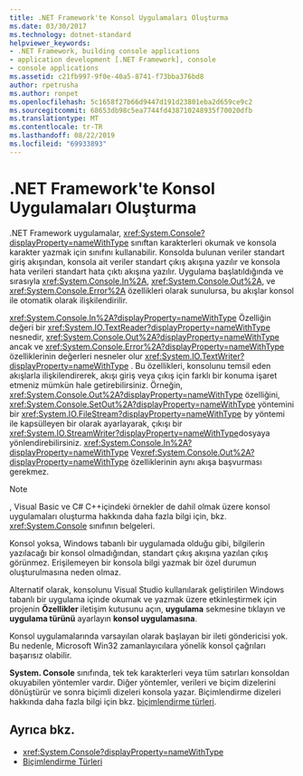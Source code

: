 ```yaml
---
title: .NET Framework'te Konsol Uygulamaları Oluşturma
ms.date: 03/30/2017
ms.technology: dotnet-standard
helpviewer_keywords:
- .NET Framework, building console applications
- application development [.NET Framework], console
- console applications
ms.assetid: c21fb997-9f0e-40a5-8741-f73bba376bd8
author: rpetrusha
ms.author: ronpet
ms.openlocfilehash: 5c1658f27b66d9447d191d23801eba2d659ce9c2
ms.sourcegitcommit: 68653db98c5ea7744fd438710248935f70020dfb
ms.translationtype: MT
ms.contentlocale: tr-TR
ms.lasthandoff: 08/22/2019
ms.locfileid: "69933893"
---
```

# <a name="building-console-applications-in-the-net-framework"></a>.NET Framework'te Konsol Uygulamaları Oluşturma
.NET Framework uygulamalar, <xref:System.Console?displayProperty=nameWithType> sınıftan karakterleri okumak ve konsola karakter yazmak için sınıfını kullanabilir. Konsolda bulunan veriler standart giriş akışından, konsola ait veriler standart çıkış akışına yazılır ve konsola hata verileri standart hata çıktı akışına yazılır. Uygulama başlatıldığında ve sırasıyla <xref:System.Console.In%2A>, <xref:System.Console.Out%2A>, ve <xref:System.Console.Error%2A> özellikleri olarak sunulursa, bu akışlar konsol ile otomatik olarak ilişkilendirilir.  
  
 <xref:System.Console.In%2A?displayProperty=nameWithType> Özelliğin değeri bir <xref:System.IO.TextReader?displayProperty=nameWithType> nesnedir, <xref:System.Console.Out%2A?displayProperty=nameWithType> ancak ve <xref:System.Console.Error%2A?displayProperty=nameWithType> özelliklerinin değerleri nesneler olur <xref:System.IO.TextWriter?displayProperty=nameWithType> . Bu özellikleri, konsolunu temsil eden akışlarla ilişkilendirerek, akışı giriş veya çıkış için farklı bir konuma işaret etmeniz mümkün hale getirebilirsiniz. Örneğin, <xref:System.Console.Out%2A?displayProperty=nameWithType> özelliğini, <xref:System.Console.SetOut%2A?displayProperty=nameWithType> yöntemini bir <xref:System.IO.FileStream?displayProperty=nameWithType> by yöntemi ile kapsülleyen bir olarak ayarlayarak, çıkışı bir <xref:System.IO.StreamWriter?displayProperty=nameWithType>dosyaya yönlendirebilirsiniz. <xref:System.Console.In%2A?displayProperty=nameWithType> Ve<xref:System.Console.Out%2A?displayProperty=nameWithType> özelliklerinin aynı akışa başvurması gerekmez.  
  
> [!NOTE]
> , Visual Basic ve C# C++içindeki örnekler de dahil olmak üzere konsol uygulamaları oluşturma hakkında daha fazla bilgi için, bkz. <xref:System.Console> sınıfının belgeleri.  
  
 Konsol yoksa, Windows tabanlı bir uygulamada olduğu gibi, bilgilerin yazılacağı bir konsol olmadığından, standart çıkış akışına yazılan çıkış görünmez. Erişilemeyen bir konsola bilgi yazmak bir özel durumun oluşturulmasına neden olmaz.  
  
 Alternatif olarak, konsolunu Visual Studio kullanılarak geliştirilen Windows tabanlı bir uygulama içinde okumak ve yazmak üzere etkinleştirmek için projenin **Özellikler** iletişim kutusunu açın, **uygulama** sekmesine tıklayın ve **uygulama türünü** ayarlayın **konsol uygulamasına**.  
  
 Konsol uygulamalarında varsayılan olarak başlayan bir ileti göndericisi yok. Bu nedenle, Microsoft Win32 zamanlayıcılara yönelik konsol çağrıları başarısız olabilir.  
  
 **System. Console** sınıfında, tek tek karakterleri veya tüm satırları konsoldan okuyabilen yöntemler vardır. Diğer yöntemler, verileri ve biçim dizelerini dönüştürür ve sonra biçimli dizeleri konsola yazar. Biçimlendirme dizeleri hakkında daha fazla bilgi için bkz. [biçimlendirme türleri](../../docs/standard/base-types/formatting-types.md).  
  
## <a name="see-also"></a>Ayrıca bkz.

- <xref:System.Console?displayProperty=nameWithType>
- [Biçimlendirme Türleri](../../docs/standard/base-types/formatting-types.md)
